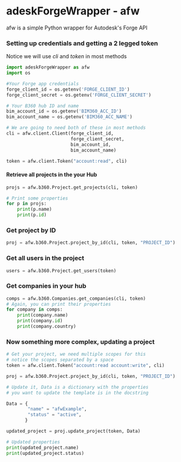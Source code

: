 # adeskForgeWrapper - afw

afw is a simple Python wrapper for Autodesk's Forge API

### Setting up credentials and getting a 2 legged token
Notice we will use *cli* and *token* in most methods
```Python
import adeskForgeWrapper as afw
import os

#Your Forge app credentials
forge_client_id = os.getenv('FORGE_CLIENT_ID')
forge_client_secret = os.getenv('FORGE_CLIENT_SECRET')

# Your B360 hub ID and name
bim_account_id = os.getenv('BIM360_ACC_ID')
bim_account_name = os.getenv('BIM360_ACC_NAME')

# We are going to need both of these in most methods
cli = afw.client.Client(forge_client_id, 
                        forge_client_secret, 
						bim_account_id, 
						bim_account_name)

token = afw.client.Token("account:read", cli)
```

#### Retrieve all projects in the your Hub
```Python
projs = afw.b360.Project.get_projects(cli, token)

# Print some properties
for p in projs:
    print(p.name)
    print(p.id)
```
### Get project by ID
```Python
proj = afw.b360.Project.project_by_id(cli, token, "PROJECT_ID")
```
### Get all users in the project
```Python
users = afw.b360.Project.get_users(token)
```
### Get companies in your hub
```Python
comps = afw.b360.Companies.get_companies(cli, token)
# Again, you can print their properties
for company in comps:
	print(company.name)
	print(company.id)
	print(company.country)
```

### Now something more complex, updating a project
```Python
# Get your project, we need multiple scopes for this
# notice the scopes separated by a space
token = afw.client.Token("account:read account:write", cli)

proj = afw.b360.Project.project_by_id(cli, token, "PROJECT_ID")

# Update it, Data is a dictionary with the properties 
# you want to update the template is in the docstring

Data = {
		"name" = "afwExample",
		"status" = "active",
	   }

updated_project = proj.update_project(token, Data)

# Updated properties
print(updated_project.name)
print(updated_project.status)